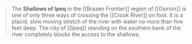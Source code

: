 > The **Shallows of Ipeq** in the [[Brazen Frontier]] region of [[Osirion]] is one of only three ways of crossing the [[Crook River]] on foot. It is a placid, slow moving stretch of the river with water no more than five feet deep. The city of [[Ipeq]] standing on the southern bank of the river completely blocks the access to the shallows.








